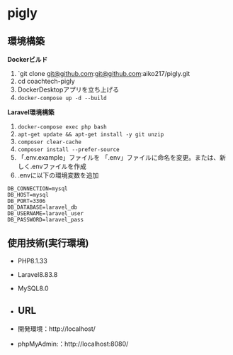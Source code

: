 # pigly

## 環境構築
  **Dockerビルド**
1. `git clone git@github.com:git@github.com:aiko217/pigly.git
2. cd coachtech-pigly
3. DockerDesktopアプリを立ち上げる
4. `docker-compose up -d --build`

  **Laravel環境構築**
1. `docker-compose exec php bash`
2. `apt-get update && apt-get install -y git unzip`
3. `composer clear-cache`
4. `composer install --prefer-source`
5. 「.env.example」ファイルを 「.env」ファイルに命名を変更。または、新しく.envファイルを作成
6. .envに以下の環境変数を追加
``` text
DB_CONNECTION=mysql
DB_HOST=mysql
DB_PORT=3306
DB_DATABASE=laravel_db
DB_USERNAME=laravel_user
DB_PASSWORD=laravel_pass
```


## 使用技術(実行環境)
- PHP8.1.33
- Laravel8.83.8
- MySQL8.0

- ## URL
- 開発環境：http://localhost/
- phpMyAdmin:：http://localhost:8080/
